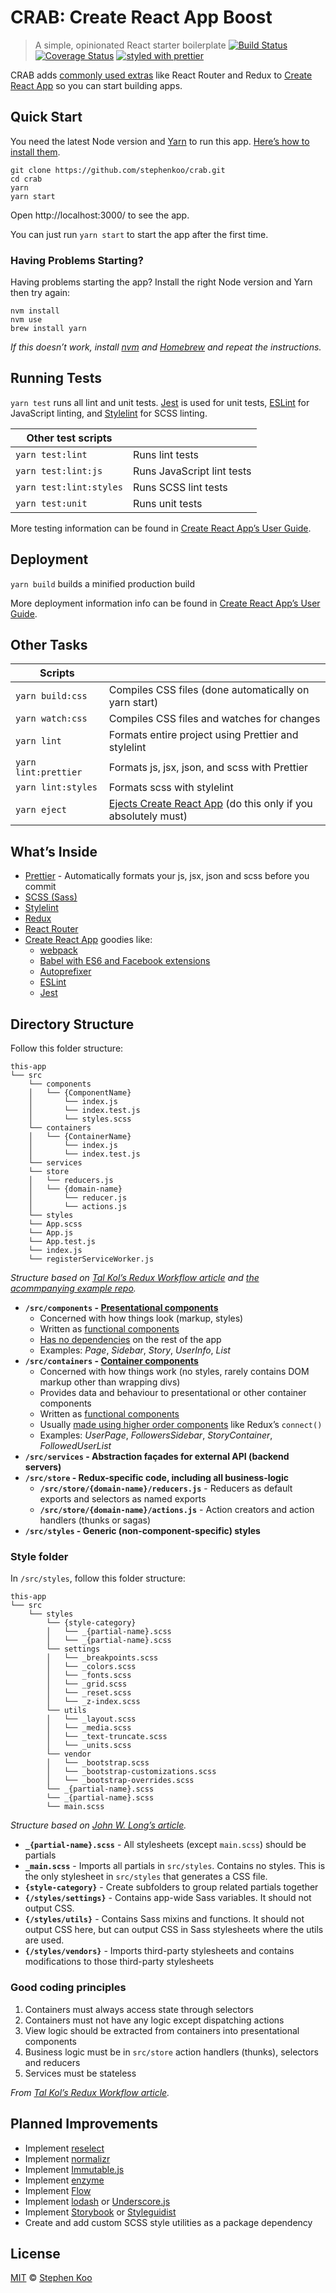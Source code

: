 # CRAB: Create React App Boost
> A simple, opinionated React starter boilerplate
[![Build Status](https://travis-ci.org/stephenkoo/crab.svg?branch=master)](https://travis-ci.org/stephenkoo/crab) [![Coverage Status](https://coveralls.io/repos/github/stephenkoo/crab/badge.svg?branch=master)](https://coveralls.io/github/stephenkoo/crab?branch=master) [![styled with prettier](https://img.shields.io/badge/styled_with-prettier-ff69b4.svg)](https://github.com/prettier/prettier)

CRAB adds [commonly used extras](#whats-inside) like React Router and Redux to [Create React App](https://github.com/facebookincubator/create-react-app) so you can start building apps.

## Quick Start

You need the latest Node version and [Yarn](https://yarnpkg.com/en/docs/install) to run this app. [Here’s how to install them](#having-problems-starting).

```
git clone https://github.com/stephenkoo/crab.git
cd crab
yarn
yarn start
```
Open http://localhost:3000/ to see the app.

You can just run `yarn start` to start the app after the first time.

### Having Problems Starting?

Having problems starting the app? Install the right Node version and Yarn then try again:
```
nvm install
nvm use
brew install yarn
```

*If this doesn’t work, install [nvm](https://github.com/creationix/nvm#install-script) and [Homebrew](https://brew.sh/) and repeat the instructions.*

## Running Tests

`yarn test` runs all lint and unit tests.
[Jest](http://facebook.github.io/jest) is used for unit tests, [ESLint](http://eslint.org/) for JavaScript linting, and [Stylelint](https://stylelint.io/) for SCSS linting.

| Other test scripts      |                            |
| ----------------------- | -------------------------- |
| `yarn test:lint`        | Runs lint tests            |
| `yarn test:lint:js`     | Runs JavaScript lint tests |
| `yarn test:lint:styles` | Runs SCSS lint tests       |
| `yarn test:unit`        | Runs unit tests            |

More testing information can be found in [Create React App’s User Guide](https://github.com/facebookincubator/create-react-app/blob/master/packages/react-scripts/template/README.md#running-tests).

## Deployment

`yarn build` builds a minified production build

More deployment information info can be found in [Create React App’s User Guide](https://github.com/facebookincubator/create-react-app/blob/master/packages/react-scripts/template/README.md#deployment).

## Other Tasks

| Scripts                 |                                                       |
| ----------------------- | ----------------------------------------------------- |
| `yarn build:css`        | Compiles CSS files (done automatically on yarn start) |
| `yarn watch:css`        | Compiles CSS files and watches for changes            |
| `yarn lint`             | Formats entire project using Prettier and stylelint   |
| `yarn lint:prettier`    | Formats js, jsx, json, and scss with Prettier         |
| `yarn lint:styles`      | Formats scss with stylelint                           |
| `yarn eject`            | [Ejects Create React App](https://github.com/facebookincubator/create-react-app#converting-to-a-custom-setup) (do this only if you absolutely must)   |

## What’s Inside

- [Prettier](https://prettier.io/) - Automatically formats your js, jsx, json and scss before you commit
- [SCSS (Sass)](http://sass-lang.com/)
- [Stylelint](https://stylelint.io/)
- [Redux](http://redux.js.org/)
- [React Router](https://reacttraining.com/react-router/)
- [Create React App](https://github.com/facebookincubator/create-react-app) goodies like:
    - [webpack](https://webpack.js.org/)
    - [Babel with ES6 and Facebook extensions](http://babeljs.io/)
    - [Autoprefixer](https://github.com/postcss/autoprefixer)
    - [ESLint](http://eslint.org/)
    - [Jest](http://facebook.github.io/jest)

## Directory Structure

Follow this folder structure:

```
this-app
└── src
    └── components
    │   └── {ComponentName}
    │       └── index.js
    │       └── index.test.js
    │       └── styles.scss
    └── containers
    │   └── {ContainerName}
    │       └── index.js
    │       └── index.test.js
    └── services
    └── store
    │   └── reducers.js
    │   └── {domain-name}
    │       └── reducer.js
    │       └── actions.js
    └── styles
    └── App.scss
    └── App.js
    └── App.test.js
    └── index.js
    └── registerServiceWorker.js
```

*Structure based on [Tal Kol’s Redux Workflow article](https://hackernoon.com/redux-step-by-step-a-simple-and-robust-workflow-for-real-life-apps-1fdf7df46092) and [the acommpanying example repo](https://github.com/wix/react-dataflow-example).*

- **`/src/components` - [Presentational components](http://redux.js.org/docs/basics/UsageWithReact.html#presentational-and-container-components)**
  - Concerned with how things look (markup, styles)
  - Written as [functional components](https://javascriptplayground.com/blog/2017/03/functional-stateless-components-react/)
  - [Has no dependencies](https://medium.com/@dan_abramov/smart-and-dumb-components-7ca2f9a7c7d0) on the rest of the app
  - Examples: *Page*, *Sidebar*, *Story*, *UserInfo*, *List*
- **`/src/containers` - [Container components](http://redux.js.org/docs/basics/UsageWithReact.html#presentational-and-container-components)**
  - Concerned with how things work (no styles, rarely contains DOM markup other than wrapping divs)
  - Provides data and behaviour to presentational or other container components
  - Written as [functional components](https://javascriptplayground.com/blog/2017/03/functional-stateless-components-react/)
  - Usually [made using higher order components](https://medium.com/@dan_abramov/smart-and-dumb-components-7ca2f9a7c7d0) like Redux’s `connect()`
  - Examples: *UserPage*, *FollowersSidebar*, *StoryContainer*, *FollowedUserList*
- **`/src/services` - Abstraction façades for external API (backend servers)**
- **`/src/store` - Redux-specific code, including all business-logic**
  - **`/src/store/{domain-name}/reducers.js`** - Reducers as default exports and selectors as named exports
  - **`/src/store/{domain-name}/actions.js`** - Action creators and action handlers (thunks or sagas)
- **`/src/styles` - Generic (non-component-specific) styles**

### Style folder

In `/src/styles`, follow this folder structure:

```
this-app
└── src
    └── styles
        └── {style-category}
        │   └── _{partial-name}.scss
        │   └── _{partial-name}.scss
        └── settings
        │   └── _breakpoints.scss
        │   └── _colors.scss
        │   └── _fonts.scss
        │   └── _grid.scss
        │   └── _reset.scss
        │   └── _z-index.scss
        └── utils
        │   └── _layout.scss
        │   └── _media.scss
        │   └── _text-truncate.scss
        │   └── _units.scss
        └── vendor
        │   └── _bootstrap.scss
        │   └── _bootstrap-customizations.scss
        │   └── _bootstrap-overrides.scss
        └── _{partial-name}.scss
        └── _{partial-name}.scss
        └── main.scss
```
*Structure based on [John W. Long’s article](http://thesassway.com/beginner/how-to-structure-a-sass-project).*

- **`_{partial-name}.scss`**  - All stylesheets (except `main.scss`) should be partials
- **`_main.scss`**  - Imports all partials in `src/styles`. Contains no styles. This is the only stylesheet in `src/styles` that generates a CSS file.
- **`{style-category}`** - Create subfolders to group related partials together
- **`{/styles/settings}`** - Contains app-wide Sass variables. It should not output CSS.
- **`{/styles/utils}`** - Contains Sass mixins and functions. It should not output CSS here, but can output CSS in Sass stylesheets where the utils are used.
- **`{/styles/vendors}`** - Imports third-party stylesheets and contains modifications to those third-party stylesheets

### Good coding principles

1. Containers must always access state through selectors
1. Containers must not have any logic except dispatching actions
1. View logic should be extracted from containers into presentational components
1. Business logic must be in `src/store` action handlers (thunks), selectors and reducers
1. Services must be stateless

*From [Tal Kol’s Redux Workflow article](https://hackernoon.com/redux-step-by-step-a-simple-and-robust-workflow-for-real-life-apps-1fdf7df46092).*

## Planned Improvements

- Implement [reselect](https://github.com/reactjs/reselect)
- Implement [normalizr](https://github.com/paularmstrong/normalizr)
- Implement [Immutable.js](https://facebook.github.io/immutable-js/)
- Implement [enzyme](https://github.com/airbnb/enzyme)
- Implement [Flow](https://flow.org/)
- Implement [lodash](https://lodash.com) or [Underscore.js](http://underscorejs.org/)
- Implement [Storybook](https://storybook.js.org/) or [Styleguidist](https://react-styleguidist.js.org/)
- Create and add custom SCSS style utilities as a package dependency

## License

[MIT](https://opensource.org/licenses/MIT) © [Stephen Koo](https://github.com/stephenkoo)
